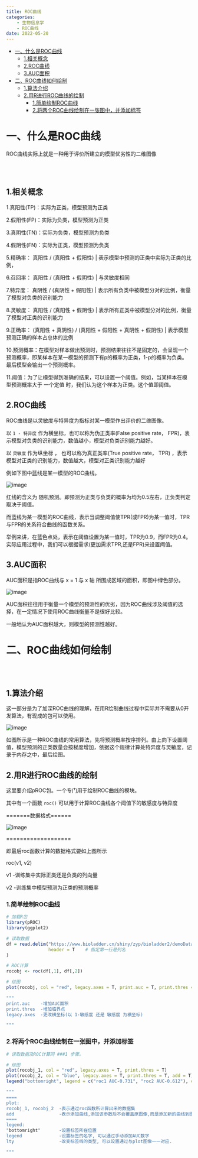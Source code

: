 ```yaml
---
title: ROC曲线
categories:
	- 生物信息学
	- ROC曲线
date: 2022-05-20
---
```


* [一、什么是ROC曲线](#一什么是roc曲线)
  * [1\.相关概念](#1相关概念)
  * [2\.ROC曲线](#2roc曲线)
  * [3\.AUC面积](#3auc面积)
* [二、ROC曲线如何绘制](#二roc曲线如何绘制)
  * [1\.算法介绍](#1算法介绍)
  * [2\.用R进行ROC曲线的绘制](#2用r进行roc曲线的绘制)
    * [1\.简单绘制ROC曲线](#1简单绘制roc曲线)
    * [2\.将两个ROC曲线绘制在一张图中，并添加标签](#2将两个roc曲线绘制在一张图中并添加标签)

# 一、什么是ROC曲线

ROC曲线实际上就是一种用于评价所建立的模型优劣性的二维图像

<br></br>

## 1.相关概念 

1.真阳性(TP)：实际为正类，模型预测为正类

2.假阳性(FP)：实际为负类，模型预测为正类

3.真阴性(TN)：实际为负类，模型预测为负类

4.假阴性(FN)：实际为正类，模型预测为负类

5.精确率： 真阳性 / (真阳性 + 假阳性) | 表示模型中预测的正类中实际为正类的比例，

6.召回率： 真阳性 / (真阳性 + 假阴性) | 与灵敏度相同

7.特异度： 真阴性 / (真阴性 + 假阳性) | 表示所有负类中被模型分对的比例，衡量了模型对负类的识别能力

8.灵敏度： 真阳性 / (真阳性 + 假阴性) | 表示所有正类中被模型分对的比例，衡量了模型对正类的识别能力

9.正确率： (真阳性 + 真阴性) / (真阳性 + 假阳性 + 真阴性 + 假阴性) | 表示模型预测正确的样本占总体的比例

10.预测概率：在模型对样本做出预测时，预测结果往往不是固定的，会呈现一个预测概率，即某样本在某一模型的预测下有p的概率为正类，1-p的概率为负类。最后模型会输出一个预测概率。

11.阈值：为了让模型得到准确的结果，可以设置一个阈值。例如，当某样本在模型预测概率大于 一个定值 时，我们认为这个样本为正类。这个值即阈值。 

## 2.ROC曲线

ROC曲线是以灵敏度与特异度为指标对某一模型作出评价的二维图像。

以 `1 - 特异度` 作为横坐标，也可以称为伪正类率(False positive rate， FPR)，表示模型对负类的识别能力，数值越小，模型对负类识别能力越好。

以  `灵敏度` 作为纵坐标 ， 也可以称为真正类率(True positive rate， TPR) ，表示模型对正类的识别能力，数值越大，模型对正类识别能力越好

例如下图中蓝线是某一模型的ROC曲线。


![image](https://user-images.githubusercontent.com/102901955/167638460-05012c00-69d3-4272-bfe0-4fee206c42a9.png)


红线的含义为 随机预测。即预测为正类与负类的概率为均为0.5左右，正负类判定取决于阈值。

而蓝线为某一模型的ROC曲线，表示当调整阈值使TPR(或FPR)为某一值时，TPR与FPR的关系符合曲线的函数关系。

举例来讲，在蓝色点处，表示在阈值设置为某一值时，TPR为0.9，而FPR为0.4。实际应用过程中，我们可以根据需求(更加需求TPR,还是FPR)来设置阈值。


## 3.AUC面积

AUC面积是指ROC曲线与 x = 1 与 x 轴 所围成区域的面积，即图中绿色部分。

![image](https://user-images.githubusercontent.com/102901955/167867291-c8deeddf-af02-4f42-bf52-8a7afddff16d.png)

AUC面积往往用于衡量一个模型的预测性的优劣，因为ROC曲线涉及阈值的选择，在一定情况下使用ROC曲线衡量不是很好比较。

一般地认为AUC面积越大，则模型的预测性越好。

# 二、ROC曲线如何绘制
<br></br>

## 1.算法介绍

这一部分是为了加深ROC曲线的理解，在用R绘制曲线过程中实际并不需要从0开发算法，有现成的包可以使用。

![image](https://img-blog.csdnimg.cn/2545fb9435984bc8b54e7ce92e92a398.gif#pic_center)

如图所示是一种ROC曲线的常用算法，先将预测概率按序排列。由上向下设置阈值，模型预测的正类数量会按梯度增加，依据这个规律计算处特异度与灵敏度，记录于内存之中，最后绘图。

## 2.用R进行ROC曲线的绘制

这里要介绍pROC包。一个专门用于绘制ROC曲线的模块。

其中有一个函数 `roc()` 可以用于计算ROC曲线各个阈值下的敏感度与特异度

=======数据格式======

![image](https://user-images.githubusercontent.com/102901955/167880563-cbc141ce-5d9d-403a-91a0-915bc8416601.png)

===================

即最后roc函数计算的数据格式要如上图所示

roc(v1, v2) 

v1 -训练集中实际正类还是负类的列向量

v2 -训练集中模型预测为正类的预测概率

### 1.简单绘制ROC曲线

```R
# 加载R包
library(pROC)
library(ggplot2)

# 读取数据
df = read.delim("https://www.bioladder.cn/shiny/zyp/bioladder2/demoData/ROC/demo.txt",# 这里读取了网络上的demo数据，将此处换成你自己电脑里的文件
                header = T    # 指定第一行是列名
)

# ROC计算
rocobj <- roc(df[,1], df[,2])

# 绘图
plot(rocobj, col = "red", legacy.axes = T, print.auc = T, print.thres = T)

"""
print.auc    -增加AUC面积
print.thres  -增加临界点
legacy.axes  -更改横坐标(以 1-敏感度 还是 敏感度 为横坐标)

"""

```
### 2.将两个ROC曲线绘制在一张图中，并添加标签

```R
# 读取数据及ROC计算同 ###1 步骤。 

# 绘图
plot(rocobj_1, col = "red", legacy.axes = T, print.thres = T)                                             
plot(rocobj_2, col = "blue", legacy.axes = T, print.thres = T, add = T)
legend("bottomright", legend = c("roc1 AUC-0.731", "roc2 AUC-0.612"), col = c("red", "blue"), lty = c(1, 1))  # 添加图例

"""
====
plot:
rocobj_1, rocobj_2  -表示通过roc函数所计算出来的数据集
add                 -表示添加曲线,添加该参数后不会覆盖原图像,而是添加新的曲线到图像上
====
legend:
"bottomright"       -设置标签所在位置
legend              -设置标签的名字, 可以通过手动添加AUC数字
lty                 -改变标签线的类型, 可以设置通过与plot图像一一对应.

"""


